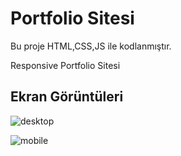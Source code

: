 
# Portfolio Sitesi

Bu proje HTML,CSS,JS ile kodlanmıştır.

Responsive Portfolio Sitesi


## Ekran Görüntüleri
![desktop](https://github.com/BarrickUAR/Portfolio-Website/assets/135522301/2ba89372-e33a-4e2d-832b-eecabd2f9886)

  ![mobile](https://github.com/BarrickUAR/Portfolio-Website/assets/135522301/32444e0e-deae-431d-a372-238c9040474c)

